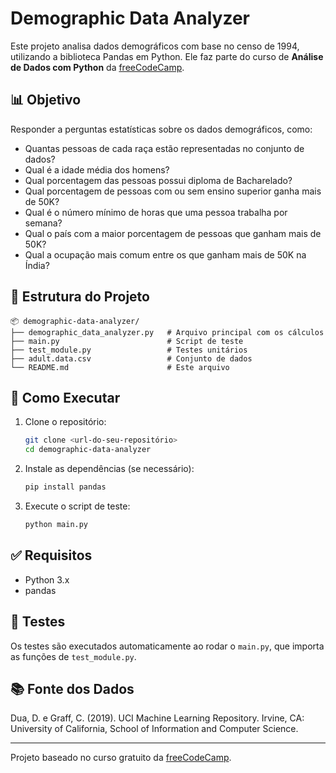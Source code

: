 # Demographic Data Analyzer

Este projeto analisa dados demográficos com base no censo de 1994, utilizando a biblioteca Pandas em Python. Ele faz parte do curso de **Análise de Dados com Python** da [freeCodeCamp](https://www.freecodecamp.org/learn/data-analysis-with-python/data-analysis-with-python-projects/demographic-data-analyzer).

## 📊 Objetivo

Responder a perguntas estatísticas sobre os dados demográficos, como:

- Quantas pessoas de cada raça estão representadas no conjunto de dados?
- Qual é a idade média dos homens?
- Qual porcentagem das pessoas possui diploma de Bacharelado?
- Qual porcentagem de pessoas com ou sem ensino superior ganha mais de 50K?
- Qual é o número mínimo de horas que uma pessoa trabalha por semana?
- Qual o país com a maior porcentagem de pessoas que ganham mais de 50K?
- Qual a ocupação mais comum entre os que ganham mais de 50K na Índia?

## 📁 Estrutura do Projeto

```
📦 demographic-data-analyzer/
├── demographic_data_analyzer.py   # Arquivo principal com os cálculos
├── main.py                        # Script de teste
├── test_module.py                 # Testes unitários
├── adult.data.csv                 # Conjunto de dados
└── README.md                      # Este arquivo
```

## 🚀 Como Executar

1. Clone o repositório:
   ```bash
   git clone <url-do-seu-repositório>
   cd demographic-data-analyzer
   ```

2. Instale as dependências (se necessário):
   ```bash
   pip install pandas
   ```

3. Execute o script de teste:
   ```bash
   python main.py
   ```

## ✅ Requisitos

- Python 3.x
- pandas

## 🧪 Testes

Os testes são executados automaticamente ao rodar o `main.py`, que importa as funções de `test_module.py`.

## 📚 Fonte dos Dados

Dua, D. e Graff, C. (2019). UCI Machine Learning Repository. Irvine, CA: University of California, School of Information and Computer Science.

---

Projeto baseado no curso gratuito da [freeCodeCamp](https://www.freecodecamp.org/).

